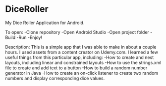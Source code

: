 # DiceRoller
 My Dice Roller Application for Android.

 To open:
  -Clone repository
  -Open Android Studio
  -Open project folder
  -Build
  -Run
  -Enjoy!

 Description:  This is a simple app that I was able to make in about a couple hours.
	       I used assets from a content creator on Udemy.com.  I learned a few
               useful things from this particular app, including:
		-How to create and nest layouts, including linear and constrained layouts
		-How to use the strings.xml file to create and add text to a button
		-How to build a random number generator in Java
		-How to create an on-click listener to create two random numbers and display
                 corresponding dice values.
